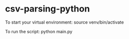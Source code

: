 # csv-parsing-python

To start your virtual environment: source venv/bin/activate

To run the script: python main.py